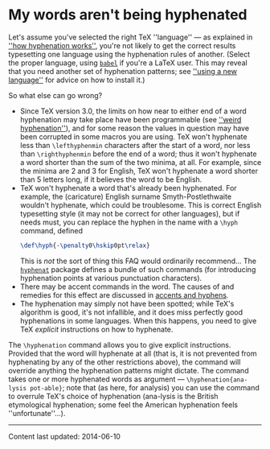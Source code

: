 # My words aren't being hyphenated

Let's assume you've selected the right TeX ''language''&nbsp;&mdash; as
explained in [''how hyphenation works''](./FAQ-hyphen.html),
you're not likely to get the correct results typesetting one language
using the hyphenation rules of another.  (Select the proper language,
using [`babel`](http://ctan.org/pkg/babel) if you're a LaTeX user.  This may reveal that
you need another set of hyphenation patterns; see
[''using a new language''](./FAQ-newlang.html) for advice on how
to install it.)

So what else can go wrong?
  

-  Since TeX version&nbsp;3.0, the limits on how near to either end
    of a word hyphenation may take place have been programmable (see
    [''weird hyphenation''](./FAQ-weirdhyphen.html)), and for some
    reason the values in question may have been corrupted in some macros
    you are using.  TeX won't hyphenate less than `\lefthyphenmin`
    characters after the start of a word, nor less than
    `\righthyphenmin` before the end of a word; thus it won't
    hyphenate a word shorter than the sum of the two minima, at all.
    For example, since the minima are 2 and 3 for English, TeX won't
    hyphenate a word shorter than 5 letters long, if it believes the
    word to be English.
-  TeX won't hyphenate a word that's already been hyphenated.
    For example, the (caricature) English surname Smyth-Postlethwaite
    wouldn't hyphenate, which could be troublesome.  This is correct
    English typesetting style (it may not be correct for other
    languages), but if needs must, you can replace the hyphen in the
    name with a `\hyph` command, defined
    ```latex
    \def\hyph{-\penalty0\hskip0pt\relax}
    ```
    This is _not_ the sort of thing this FAQ would
    ordinarily recommend&hellip; The [`hyphenat`](http://ctan.org/pkg/hyphenat) package defines a
    bundle of such commands (for introducing hyphenation points at
    various punctuation characters).
-  There may be accent commands in the word.  The causes of and
    remedies for this effect are discussed in 
    [accents and hyphens](./FAQ-hyphenaccents.html).
-  The hyphenation may simply not have been spotted; while TeX's
    algorithm is good, it's not infallible, and it does miss perfectly
    good hyphenations in some languages.  When this happens, you need to
    give TeX _explicit_ instructions on how to hyphenate.

The `\hyphenation` command allows you to give explicit instructions.
Provided that the word will hyphenate at all (that is, it is not
prevented from hyphenating by any of the other restrictions above),
the command will override anything the hyphenation patterns might
dictate.  The command takes one or more hyphenated words as
argument&nbsp;&mdash; `\hyphenation{ana-lysis pot-able}`; note that
(as here, for analysis) you can use the command to overrule TeX's
choice of hyphenation (ana-lysis is the British etymological
hyphenation; some feel the American hyphenation feels
''unfortunate''&hellip;).


----

Content last updated: 2014-06-10
